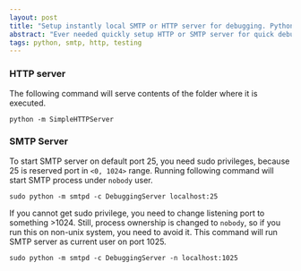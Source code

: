 ```yaml
---
layout: post
title: "Setup instantly local SMTP or HTTP server for debugging. Python to the rescue."
abstract: "Ever needed quickly setup HTTP or SMTP server for quick debugging of your application? Python is saving you, it has that prepared."
tags: python, smtp, http, testing
---
```


### HTTP server

The following command will serve contents of the folder where it is executed.

`python -m SimpleHTTPServer`

### SMTP Server

To start SMTP server on default port 25, you need sudo privileges, because 25 is reserved port in `<0, 1024>` range. Running following command will start SMTP process under `nobody` user.

`sudo python -m smtpd -c DebuggingServer localhost:25`

If you cannot get sudo privilege, you need to change listening port to something >1024. Still, process ownership is changed
to `nobody`, so if you run this on non-unix system, you need to avoid it.
This command will run SMTP server as current user on port 1025.

`sudo python -m smtpd -c DebuggingServer -n localhost:1025`
